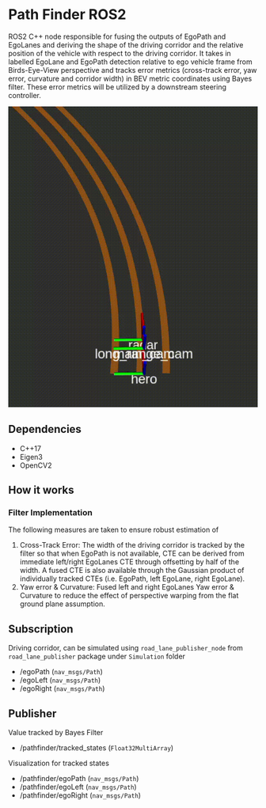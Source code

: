 # Path Finder ROS2

ROS2 C++ node responsible for fusing the outputs of EgoPath and EgoLanes and deriving the shape of the driving corridor and the relative position of the vehicle with respect to the driving corridor. It takes in labelled EgoLane and EgoPath detection relative to ego vehicle frame from Birds-Eye-View perspective and tracks error metrics (cross-track error, yaw error, curvature and corridor width) in BEV metric coordinates using Bayes filter. These error metrics will be utilized by a downstream steering controller.

![PATHFINDER](../../../Media/PATHFINDER.gif)

## Dependencies

- C++17
- Eigen3
- OpenCV2

## How it works

### Filter Implementation

The following measures are taken to ensure robust estimation of

1. Cross-Track Error: The width of the driving corridor is tracked by the filter so that when EgoPath is not available, CTE can be derived from immediate left/right EgoLanes CTE through offsetting by half of the width. A fused CTE is also available through the Gaussian product of individually tracked CTEs (i.e. EgoPath, left EgoLane, right EgoLane).
2. Yaw error & Curvature: Fused left and right EgoLanes Yaw error & Curvature to reduce the effect of perspective warping from the flat ground plane assumption.

## Subscription

Driving corridor, can be simulated using `road_lane_publisher_node` from `road_lane_publisher` package under `Simulation` folder

- /egoPath (`nav_msgs/Path`)
- /egoLeft (`nav_msgs/Path`)
- /egoRight (`nav_msgs/Path`)
  
## Publisher

Value tracked by Bayes Filter

- /pathfinder/tracked_states (`Float32MultiArray`)

Visualization for tracked states

- /pathfinder/egoPath (`nav_msgs/Path`)
- /pathfinder/egoLeft (`nav_msgs/Path`)
- /pathfinder/egoRight (`nav_msgs/Path`)
